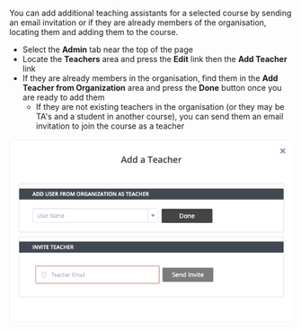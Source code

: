
You can add additional teaching assistants for a selected course by sending an email invitation or if they are already members of the organisation, locating them and adding them to the course.

- Select the **Admin** tab near the top of the page
- Locate the **Teachers** area and press the **Edit** link then the **Add Teacher** link
- If they are already members in the organisation, find them in the **Add Teacher from Organization** area and press the **Done** button once you are ready to add them
  - If they are not existing teachers in the organisation (or they may be TA's and a student in another course), you can send them an email invitation to join the course as a teacher

![.guides/img/addClassTeacher](.guides/img/addClassTeacher.png)
